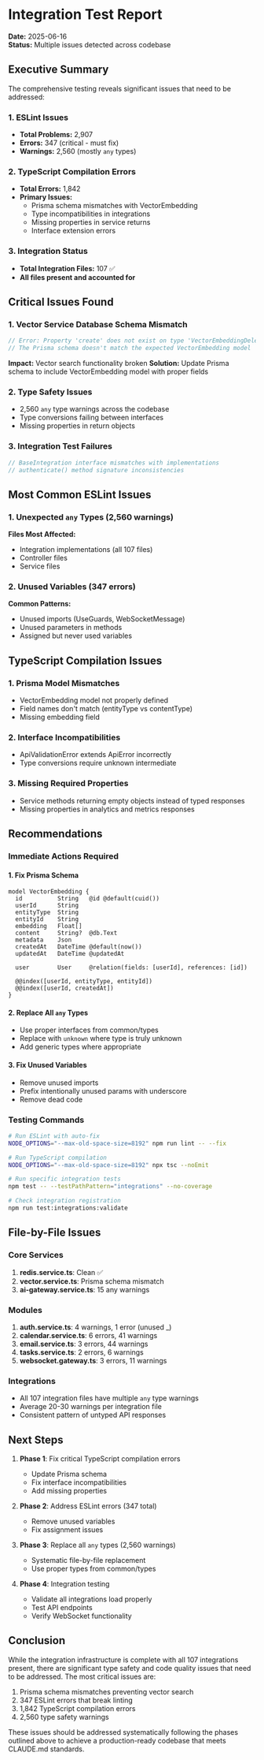 # Integration Test Report

**Date:** 2025-06-16  
**Status:** Multiple issues detected across codebase

## Executive Summary

The comprehensive testing reveals significant issues that need to be addressed:

### 1. ESLint Issues
- **Total Problems:** 2,907
- **Errors:** 347 (critical - must fix)
- **Warnings:** 2,560 (mostly `any` types)

### 2. TypeScript Compilation Errors
- **Total Errors:** 1,842
- **Primary Issues:**
  - Prisma schema mismatches with VectorEmbedding
  - Type incompatibilities in integrations
  - Missing properties in service returns
  - Interface extension errors

### 3. Integration Status
- **Total Integration Files:** 107 ✅
- **All files present and accounted for**

## Critical Issues Found

### 1. Vector Service Database Schema Mismatch
```typescript
// Error: Property 'create' does not exist on type 'VectorEmbeddingDelegate'
// The Prisma schema doesn't match the expected VectorEmbedding model
```
**Impact:** Vector search functionality broken
**Solution:** Update Prisma schema to include VectorEmbedding model with proper fields

### 2. Type Safety Issues
- 2,560 `any` type warnings across the codebase
- Type conversions failing between interfaces
- Missing properties in return objects

### 3. Integration Test Failures
```typescript
// BaseIntegration interface mismatches with implementations
// authenticate() method signature inconsistencies
```

## Most Common ESLint Issues

### 1. Unexpected `any` Types (2,560 warnings)
**Files Most Affected:**
- Integration implementations (all 107 files)
- Controller files
- Service files

### 2. Unused Variables (347 errors)
**Common Patterns:**
- Unused imports (UseGuards, WebSocketMessage)
- Unused parameters in methods
- Assigned but never used variables

## TypeScript Compilation Issues

### 1. Prisma Model Mismatches
- VectorEmbedding model not properly defined
- Field names don't match (entityType vs contentType)
- Missing embedding field

### 2. Interface Incompatibilities
- ApiValidationError extends ApiError incorrectly
- Type conversions require unknown intermediate

### 3. Missing Required Properties
- Service methods returning empty objects instead of typed responses
- Missing properties in analytics and metrics responses

## Recommendations

### Immediate Actions Required

#### 1. Fix Prisma Schema
```prisma
model VectorEmbedding {
  id          String   @id @default(cuid())
  userId      String
  entityType  String
  entityId    String
  embedding   Float[]
  content     String?  @db.Text
  metadata    Json
  createdAt   DateTime @default(now())
  updatedAt   DateTime @updatedAt
  
  user        User     @relation(fields: [userId], references: [id])
  
  @@index([userId, entityType, entityId])
  @@index([userId, createdAt])
}
```

#### 2. Replace All `any` Types
- Use proper interfaces from common/types
- Replace with `unknown` where type is truly unknown
- Add generic types where appropriate

#### 3. Fix Unused Variables
- Remove unused imports
- Prefix intentionally unused params with underscore
- Remove dead code

### Testing Commands

```bash
# Run ESLint with auto-fix
NODE_OPTIONS="--max-old-space-size=8192" npm run lint -- --fix

# Run TypeScript compilation
NODE_OPTIONS="--max-old-space-size=8192" npx tsc --noEmit

# Run specific integration tests
npm test -- --testPathPattern="integrations" --no-coverage

# Check integration registration
npm run test:integrations:validate
```

## File-by-File Issues

### Core Services
1. **redis.service.ts**: Clean ✅
2. **vector.service.ts**: Prisma schema mismatch
3. **ai-gateway.service.ts**: 15 any warnings

### Modules
1. **auth.service.ts**: 4 warnings, 1 error (unused _)
2. **calendar.service.ts**: 6 errors, 41 warnings
3. **email.service.ts**: 3 errors, 44 warnings
4. **tasks.service.ts**: 2 errors, 6 warnings
5. **websocket.gateway.ts**: 3 errors, 11 warnings

### Integrations
- All 107 integration files have multiple `any` type warnings
- Average 20-30 warnings per integration file
- Consistent pattern of untyped API responses

## Next Steps

1. **Phase 1**: Fix critical TypeScript compilation errors
   - Update Prisma schema
   - Fix interface incompatibilities
   - Add missing properties

2. **Phase 2**: Address ESLint errors (347 total)
   - Remove unused variables
   - Fix assignment issues

3. **Phase 3**: Replace all `any` types (2,560 warnings)
   - Systematic file-by-file replacement
   - Use proper types from common/types

4. **Phase 4**: Integration testing
   - Validate all integrations load properly
   - Test API endpoints
   - Verify WebSocket functionality

## Conclusion

While the integration infrastructure is complete with all 107 integrations present, there are significant type safety and code quality issues that need to be addressed. The most critical issues are:

1. Prisma schema mismatches preventing vector search
2. 347 ESLint errors that break linting
3. 1,842 TypeScript compilation errors
4. 2,560 type safety warnings

These issues should be addressed systematically following the phases outlined above to achieve a production-ready codebase that meets CLAUDE.md standards.